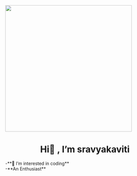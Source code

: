<img src="https://thumbs.dreamstime.com/b/smiling-girl-sitting-laptop-learning-coding-cute-web-design-vector-illustration-isolated-white-background-bunner-136584573.jpg" width="400px" height="400px" align="centre">


<h1 align="center"> Hi👋 , I’m sravyakaviti</h1>
-**👀 I’m interested in coding**
<br>
-**An Enthusiast**

